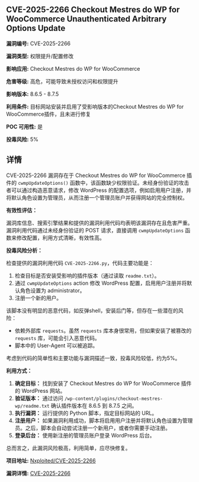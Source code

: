 ## CVE-2025-2266 Checkout Mestres do WP for WooCommerce Unauthenticated Arbitrary Options Update

**漏洞编号:** CVE-2025-2266

**漏洞类型:** 权限提升/配置修改

**影响应用:** Checkout Mestres do WP for WooCommerce

**危害等级:** 高危，可能导致未授权访问和权限提升

**影响版本:** 8.6.5 - 8.7.5

**利用条件:** 目标网站安装并启用了受影响版本的Checkout Mestres do WP for WooCommerce插件，且未进行修复

**POC 可用性:** 是

**投毒风险:** 5%

## 详情

CVE-2025-2266 漏洞存在于 Checkout Mestres do WP for WooCommerce 插件的 `cwmpUpdateOptions()` 函数中，该函数缺少权限验证。未经身份验证的攻击者可以通过构造恶意请求，修改 WordPress 的配置选项，例如启用用户注册，并将默认角色设置为管理员，从而注册一个管理员账户并获得网站的完全控制权。

**有效性评估：**

漏洞库信息、搜索引擎结果和提供的漏洞利用代码均表明该漏洞存在且危害严重。漏洞利用代码通过未经身份验证的 POST 请求，直接调用 `cwmpUpdateOptions` 函数来修改配置，利用方式清晰，有效性高。

**投毒风险分析：**

检查提供的漏洞利用代码 `CVE-2025-2266.py`，代码主要功能是：

1.  检查目标是否安装受影响的插件版本（通过读取 `readme.txt`）。
2.  通过 `cwmpUpdateOptions` action 修改 WordPress 配置，启用用户注册并将默认角色设置为 administrator。
3.  注册一个新的用户。

该脚本没有明显的恶意代码，如反弹shell，安装后门等，但存在一些潜在的风险：

*   依赖外部库 `requests`。虽然 `requests` 库本身很常用，但如果安装了被篡改的 `requests` 库，可能会引入恶意代码。
*   脚本中的 User-Agent 可以被追踪。

考虑到代码的简单性和主要功能与漏洞描述一致，投毒风险较低，约为5%。

**利用方式：**

1.  **确定目标：** 找到安装了 Checkout Mestres do WP for WooCommerce 插件的 WordPress 网站。
2.  **验证版本：**  通过访问 `/wp-content/plugins/checkout-mestres-wp/readme.txt` 确认插件版本在 8.6.5 到 8.7.5 之间。
3.  **执行漏洞：** 运行提供的 Python 脚本，指定目标网站的 URL。
4.  **注册用户：** 如果漏洞利用成功，脚本将启用用户注册并将默认角色设置为管理员。之后，脚本会自动尝试注册一个新用户，或者你需要手动注册。
5.  **登录后台：** 使用新注册的管理员账户登录 WordPress 后台。

总而言之，此漏洞风险极高，利用简单，应尽快修复。

**项目地址:** [Nxploited/CVE-2025-2266](https://github.com/Nxploited/CVE-2025-2266)

**漏洞详情:** [CVE-2025-2266](https://nvd.nist.gov/vuln/detail/CVE-2025-2266)